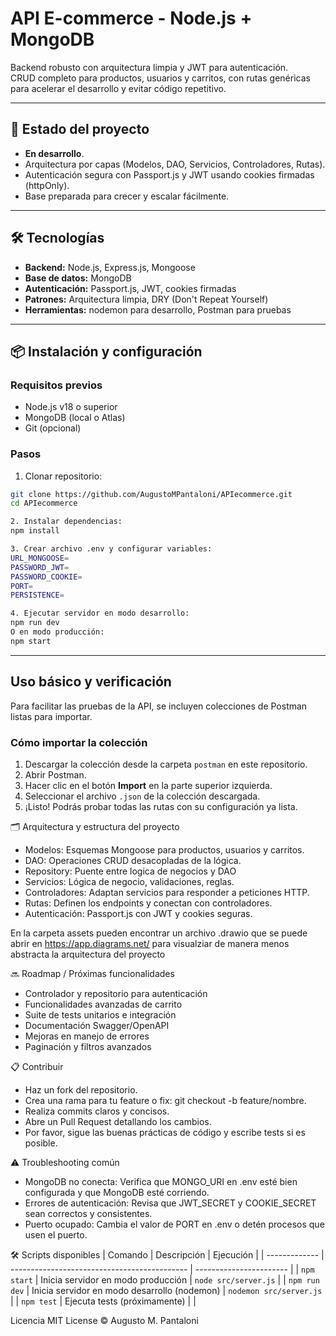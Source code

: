 # API E-commerce - Node.js + MongoDB

Backend robusto con arquitectura limpia y JWT para autenticación.  
CRUD completo para productos, usuarios y carritos, con rutas genéricas para acelerar el desarrollo y evitar código repetitivo.

---

## 🚀 Estado del proyecto

- **En desarrollo**.
- Arquitectura por capas (Modelos, DAO, Servicios, Controladores, Rutas).
- Autenticación segura con Passport.js y JWT usando cookies firmadas (httpOnly).
- Base preparada para crecer y escalar fácilmente.

---

## 🛠 Tecnologías

- **Backend:** Node.js, Express.js, Mongoose  
- **Base de datos:** MongoDB   
- **Autenticación:** Passport.js, JWT, cookies firmadas  
- **Patrones:** Arquitectura limpia, DRY (Don't Repeat Yourself)  
- **Herramientas:** nodemon para desarrollo, Postman para pruebas  

---

## 📦 Instalación y configuración

### Requisitos previos

- Node.js v18 o superior  
- MongoDB (local o Atlas)  
- Git (opcional)

### Pasos

1. Clonar repositorio:  
```bash
git clone https://github.com/AugustoMPantaloni/APIecommerce.git
cd APIecommerce

2. Instalar dependencias:
npm install

3. Crear archivo .env y configurar variables:
URL_MONGOOSE=
PASSWORD_JWT=
PASSWORD_COOKIE=
PORT=
PERSISTENCE=

4. Ejecutar servidor en modo desarrollo:
npm run dev
O en modo producción:
npm start
```

---

## Uso básico y verificación
Para facilitar las pruebas de la API, se incluyen colecciones de Postman listas para importar.

### Cómo importar la colección

1. Descargar la colección desde la carpeta `postman` en este repositorio.
2. Abrir Postman.
3. Hacer clic en el botón **Import** en la parte superior izquierda.
4. Seleccionar el archivo `.json` de la colección descargada.
5. ¡Listo! Podrás probar todas las rutas con su configuración ya lista. 

🗂 Arquitectura y estructura del proyecto

- Modelos: Esquemas Mongoose para productos, usuarios y carritos.
- DAO: Operaciones CRUD desacopladas de la lógica.
- Repository: Puente entre logica de negocios y DAO
- Servicios: Lógica de negocio, validaciones, reglas.
- Controladores: Adaptan servicios para responder a peticiones HTTP.
- Rutas: Definen los endpoints y conectan con controladores.
- Autenticación: Passport.js con JWT y cookies seguras.

En la carpeta assets pueden encontrar un archivo .drawio que se puede abrir en https://app.diagrams.net/ para visualziar de manera menos abstracta la arquitectura del proyecto

🔜 Roadmap / Próximas funcionalidades
- Controlador y repositorio para autenticación
- Funcionalidades avanzadas de carrito
- Suite de tests unitarios e integración
- Documentación Swagger/OpenAPI
- Mejoras en manejo de errores
- Paginación y filtros avanzados

📋 Contribuir
- Haz un fork del repositorio.
- Crea una rama para tu feature o fix: git checkout -b feature/nombre.
- Realiza commits claros y concisos.
- Abre un Pull Request detallando los cambios.
- Por favor, sigue las buenas prácticas de código y escribe tests si es posible.

⚠️ Troubleshooting común
- MongoDB no conecta: Verifica que MONGO_URI en .env esté bien configurada y que MongoDB esté corriendo.
- Errores de autenticación: Revisa que JWT_SECRET y COOKIE_SECRET sean correctos y consistentes.
- Puerto ocupado: Cambia el valor de PORT en .env o detén procesos que usen el puerto.

🛠 Scripts disponibles
| Comando       | Descripción                                  | Ejecución               |
| ------------- | -------------------------------------------- | ----------------------- |
| `npm start`   | Inicia servidor en modo producción           | `node src/server.js`    |
| `npm run dev` | Inicia servidor en modo desarrollo (nodemon) | `nodemon src/server.js` |
| `npm test`    | Ejecuta tests (próximamente)                 |                         |

Licencia
MIT License © Augusto M. Pantaloni